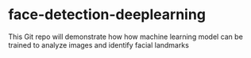 # face-detection-deeplearning
This Git repo will demonstrate how how machine learning model can be trained to analyze images and identify facial landmarks
